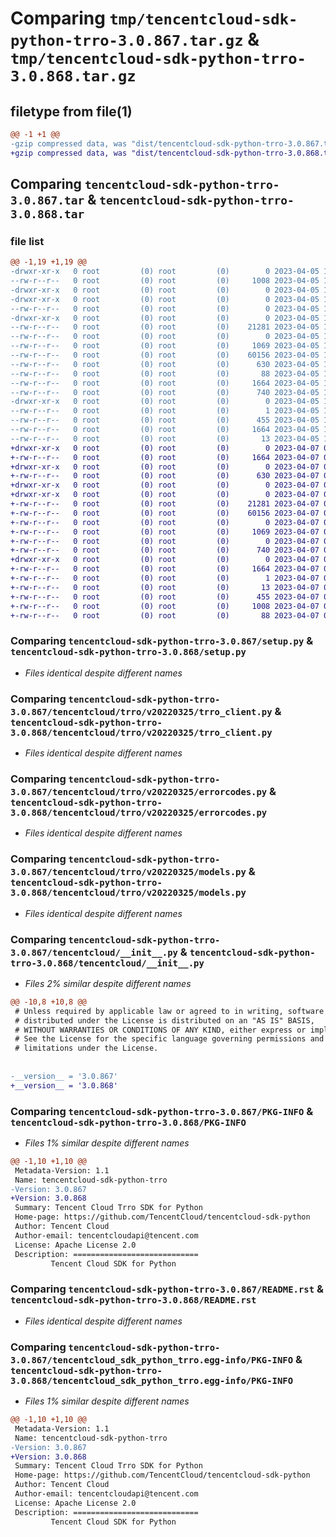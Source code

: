 # Comparing `tmp/tencentcloud-sdk-python-trro-3.0.867.tar.gz` & `tmp/tencentcloud-sdk-python-trro-3.0.868.tar.gz`

## filetype from file(1)

```diff
@@ -1 +1 @@
-gzip compressed data, was "dist/tencentcloud-sdk-python-trro-3.0.867.tar", last modified: Wed Apr  5 16:59:05 2023, max compression
+gzip compressed data, was "dist/tencentcloud-sdk-python-trro-3.0.868.tar", last modified: Fri Apr  7 01:03:57 2023, max compression
```

## Comparing `tencentcloud-sdk-python-trro-3.0.867.tar` & `tencentcloud-sdk-python-trro-3.0.868.tar`

### file list

```diff
@@ -1,19 +1,19 @@
-drwxr-xr-x   0 root         (0) root         (0)        0 2023-04-05 16:59:05.000000 tencentcloud-sdk-python-trro-3.0.867/
--rw-r--r--   0 root         (0) root         (0)     1008 2023-04-05 16:59:05.000000 tencentcloud-sdk-python-trro-3.0.867/setup.py
-drwxr-xr-x   0 root         (0) root         (0)        0 2023-04-05 16:59:05.000000 tencentcloud-sdk-python-trro-3.0.867/tencentcloud/
-drwxr-xr-x   0 root         (0) root         (0)        0 2023-04-05 16:59:05.000000 tencentcloud-sdk-python-trro-3.0.867/tencentcloud/trro/
--rw-r--r--   0 root         (0) root         (0)        0 2023-04-05 16:59:05.000000 tencentcloud-sdk-python-trro-3.0.867/tencentcloud/trro/__init__.py
-drwxr-xr-x   0 root         (0) root         (0)        0 2023-04-05 16:59:05.000000 tencentcloud-sdk-python-trro-3.0.867/tencentcloud/trro/v20220325/
--rw-r--r--   0 root         (0) root         (0)    21281 2023-04-05 16:59:05.000000 tencentcloud-sdk-python-trro-3.0.867/tencentcloud/trro/v20220325/trro_client.py
--rw-r--r--   0 root         (0) root         (0)        0 2023-04-05 16:59:05.000000 tencentcloud-sdk-python-trro-3.0.867/tencentcloud/trro/v20220325/__init__.py
--rw-r--r--   0 root         (0) root         (0)     1069 2023-04-05 16:59:05.000000 tencentcloud-sdk-python-trro-3.0.867/tencentcloud/trro/v20220325/errorcodes.py
--rw-r--r--   0 root         (0) root         (0)    60156 2023-04-05 16:59:05.000000 tencentcloud-sdk-python-trro-3.0.867/tencentcloud/trro/v20220325/models.py
--rw-r--r--   0 root         (0) root         (0)      630 2023-04-05 16:59:05.000000 tencentcloud-sdk-python-trro-3.0.867/tencentcloud/__init__.py
--rw-r--r--   0 root         (0) root         (0)       88 2023-04-05 16:59:05.000000 tencentcloud-sdk-python-trro-3.0.867/setup.cfg
--rw-r--r--   0 root         (0) root         (0)     1664 2023-04-05 16:59:05.000000 tencentcloud-sdk-python-trro-3.0.867/PKG-INFO
--rw-r--r--   0 root         (0) root         (0)      740 2023-04-05 16:59:05.000000 tencentcloud-sdk-python-trro-3.0.867/README.rst
-drwxr-xr-x   0 root         (0) root         (0)        0 2023-04-05 16:59:05.000000 tencentcloud-sdk-python-trro-3.0.867/tencentcloud_sdk_python_trro.egg-info/
--rw-r--r--   0 root         (0) root         (0)        1 2023-04-05 16:59:05.000000 tencentcloud-sdk-python-trro-3.0.867/tencentcloud_sdk_python_trro.egg-info/dependency_links.txt
--rw-r--r--   0 root         (0) root         (0)      455 2023-04-05 16:59:05.000000 tencentcloud-sdk-python-trro-3.0.867/tencentcloud_sdk_python_trro.egg-info/SOURCES.txt
--rw-r--r--   0 root         (0) root         (0)     1664 2023-04-05 16:59:05.000000 tencentcloud-sdk-python-trro-3.0.867/tencentcloud_sdk_python_trro.egg-info/PKG-INFO
--rw-r--r--   0 root         (0) root         (0)       13 2023-04-05 16:59:05.000000 tencentcloud-sdk-python-trro-3.0.867/tencentcloud_sdk_python_trro.egg-info/top_level.txt
+drwxr-xr-x   0 root         (0) root         (0)        0 2023-04-07 01:03:57.000000 tencentcloud-sdk-python-trro-3.0.868/
+-rw-r--r--   0 root         (0) root         (0)     1664 2023-04-07 01:03:57.000000 tencentcloud-sdk-python-trro-3.0.868/PKG-INFO
+drwxr-xr-x   0 root         (0) root         (0)        0 2023-04-07 01:03:57.000000 tencentcloud-sdk-python-trro-3.0.868/tencentcloud/
+-rw-r--r--   0 root         (0) root         (0)      630 2023-04-07 01:03:57.000000 tencentcloud-sdk-python-trro-3.0.868/tencentcloud/__init__.py
+drwxr-xr-x   0 root         (0) root         (0)        0 2023-04-07 01:03:57.000000 tencentcloud-sdk-python-trro-3.0.868/tencentcloud/trro/
+drwxr-xr-x   0 root         (0) root         (0)        0 2023-04-07 01:03:57.000000 tencentcloud-sdk-python-trro-3.0.868/tencentcloud/trro/v20220325/
+-rw-r--r--   0 root         (0) root         (0)    21281 2023-04-07 01:03:57.000000 tencentcloud-sdk-python-trro-3.0.868/tencentcloud/trro/v20220325/trro_client.py
+-rw-r--r--   0 root         (0) root         (0)    60156 2023-04-07 01:03:57.000000 tencentcloud-sdk-python-trro-3.0.868/tencentcloud/trro/v20220325/models.py
+-rw-r--r--   0 root         (0) root         (0)        0 2023-04-07 01:03:57.000000 tencentcloud-sdk-python-trro-3.0.868/tencentcloud/trro/v20220325/__init__.py
+-rw-r--r--   0 root         (0) root         (0)     1069 2023-04-07 01:03:57.000000 tencentcloud-sdk-python-trro-3.0.868/tencentcloud/trro/v20220325/errorcodes.py
+-rw-r--r--   0 root         (0) root         (0)        0 2023-04-07 01:03:57.000000 tencentcloud-sdk-python-trro-3.0.868/tencentcloud/trro/__init__.py
+-rw-r--r--   0 root         (0) root         (0)      740 2023-04-07 01:03:57.000000 tencentcloud-sdk-python-trro-3.0.868/README.rst
+drwxr-xr-x   0 root         (0) root         (0)        0 2023-04-07 01:03:57.000000 tencentcloud-sdk-python-trro-3.0.868/tencentcloud_sdk_python_trro.egg-info/
+-rw-r--r--   0 root         (0) root         (0)     1664 2023-04-07 01:03:57.000000 tencentcloud-sdk-python-trro-3.0.868/tencentcloud_sdk_python_trro.egg-info/PKG-INFO
+-rw-r--r--   0 root         (0) root         (0)        1 2023-04-07 01:03:57.000000 tencentcloud-sdk-python-trro-3.0.868/tencentcloud_sdk_python_trro.egg-info/dependency_links.txt
+-rw-r--r--   0 root         (0) root         (0)       13 2023-04-07 01:03:57.000000 tencentcloud-sdk-python-trro-3.0.868/tencentcloud_sdk_python_trro.egg-info/top_level.txt
+-rw-r--r--   0 root         (0) root         (0)      455 2023-04-07 01:03:57.000000 tencentcloud-sdk-python-trro-3.0.868/tencentcloud_sdk_python_trro.egg-info/SOURCES.txt
+-rw-r--r--   0 root         (0) root         (0)     1008 2023-04-07 01:03:57.000000 tencentcloud-sdk-python-trro-3.0.868/setup.py
+-rw-r--r--   0 root         (0) root         (0)       88 2023-04-07 01:03:57.000000 tencentcloud-sdk-python-trro-3.0.868/setup.cfg
```

### Comparing `tencentcloud-sdk-python-trro-3.0.867/setup.py` & `tencentcloud-sdk-python-trro-3.0.868/setup.py`

 * *Files identical despite different names*

### Comparing `tencentcloud-sdk-python-trro-3.0.867/tencentcloud/trro/v20220325/trro_client.py` & `tencentcloud-sdk-python-trro-3.0.868/tencentcloud/trro/v20220325/trro_client.py`

 * *Files identical despite different names*

### Comparing `tencentcloud-sdk-python-trro-3.0.867/tencentcloud/trro/v20220325/errorcodes.py` & `tencentcloud-sdk-python-trro-3.0.868/tencentcloud/trro/v20220325/errorcodes.py`

 * *Files identical despite different names*

### Comparing `tencentcloud-sdk-python-trro-3.0.867/tencentcloud/trro/v20220325/models.py` & `tencentcloud-sdk-python-trro-3.0.868/tencentcloud/trro/v20220325/models.py`

 * *Files identical despite different names*

### Comparing `tencentcloud-sdk-python-trro-3.0.867/tencentcloud/__init__.py` & `tencentcloud-sdk-python-trro-3.0.868/tencentcloud/__init__.py`

 * *Files 2% similar despite different names*

```diff
@@ -10,8 +10,8 @@
 # Unless required by applicable law or agreed to in writing, software
 # distributed under the License is distributed on an "AS IS" BASIS,
 # WITHOUT WARRANTIES OR CONDITIONS OF ANY KIND, either express or implied.
 # See the License for the specific language governing permissions and
 # limitations under the License.
 
 
-__version__ = '3.0.867'
+__version__ = '3.0.868'
```

### Comparing `tencentcloud-sdk-python-trro-3.0.867/PKG-INFO` & `tencentcloud-sdk-python-trro-3.0.868/PKG-INFO`

 * *Files 1% similar despite different names*

```diff
@@ -1,10 +1,10 @@
 Metadata-Version: 1.1
 Name: tencentcloud-sdk-python-trro
-Version: 3.0.867
+Version: 3.0.868
 Summary: Tencent Cloud Trro SDK for Python
 Home-page: https://github.com/TencentCloud/tencentcloud-sdk-python
 Author: Tencent Cloud
 Author-email: tencentcloudapi@tencent.com
 License: Apache License 2.0
 Description: ============================
         Tencent Cloud SDK for Python
```

### Comparing `tencentcloud-sdk-python-trro-3.0.867/README.rst` & `tencentcloud-sdk-python-trro-3.0.868/README.rst`

 * *Files identical despite different names*

### Comparing `tencentcloud-sdk-python-trro-3.0.867/tencentcloud_sdk_python_trro.egg-info/PKG-INFO` & `tencentcloud-sdk-python-trro-3.0.868/tencentcloud_sdk_python_trro.egg-info/PKG-INFO`

 * *Files 1% similar despite different names*

```diff
@@ -1,10 +1,10 @@
 Metadata-Version: 1.1
 Name: tencentcloud-sdk-python-trro
-Version: 3.0.867
+Version: 3.0.868
 Summary: Tencent Cloud Trro SDK for Python
 Home-page: https://github.com/TencentCloud/tencentcloud-sdk-python
 Author: Tencent Cloud
 Author-email: tencentcloudapi@tencent.com
 License: Apache License 2.0
 Description: ============================
         Tencent Cloud SDK for Python
```

